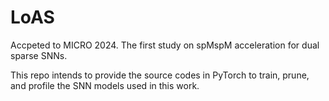 # LoAS

Accpeted to MICRO 2024. The first study on spMspM acceleration for dual sparse SNNs.


This repo intends to provide the source codes in PyTorch to train, prune, and profile the SNN models used in this work.